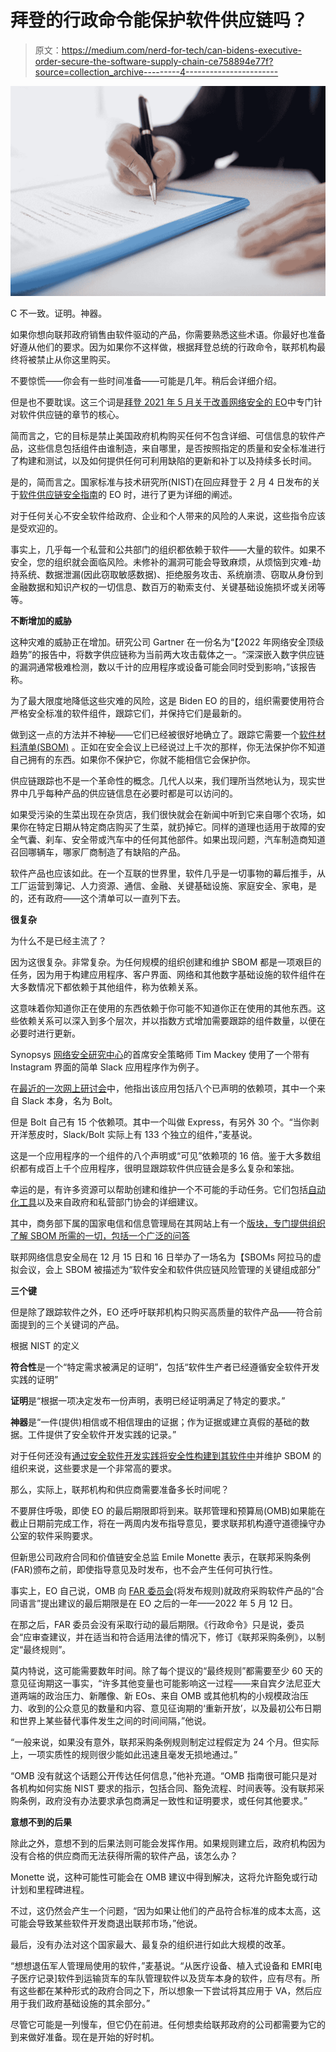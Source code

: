 # 拜登的行政命令能保护软件供应链吗？

> 原文：<https://medium.com/nerd-for-tech/can-bidens-executive-order-secure-the-software-supply-chain-ce758894e77f?source=collection_archive---------4----------------------->

![](img/abd858067626e333c393ad2f76491dcf.png)

C 不一致。证明。神器。

如果你想向联邦政府销售由软件驱动的产品，你需要熟悉这些术语。你最好也准备好遵从他们的要求。因为如果你不这样做，根据拜登总统的行政命令，联邦机构最终将被禁止从你这里购买。

不要惊慌——你会有一些时间准备——可能是几年。稍后会详细介绍。

但是也不要耽误。这三个词是[拜登 2021 年 5 月关于改善网络安全的 EO](https://www.federalregister.gov/documents/2021/05/17/2021-10460/improving-the-nations-cybersecurity)中专门针对软件供应链的章节的核心。

简而言之，它的目标是禁止美国政府机构购买任何不包含详细、可信信息的软件产品，这些信息包括组件由谁制造，来自哪里，是否按照指定的质量和安全标准进行了构建和测试，以及如何提供任何可利用缺陷的更新和补丁以及持续多长时间。

是的，简而言之。国家标准与技术研究所(NIST)在回应拜登于 2 月 4 日发布的关于[软件供应链安全指南](https://www.nist.gov/system/files/documents/2022/02/04/software-supply-chain-security-guidance-under-EO-14028-section-4e.pdf)的 EO 时，进行了更为详细的阐述。

对于任何关心不安全软件给政府、企业和个人带来的风险的人来说，这些指令应该是受欢迎的。

事实上，几乎每一个私营和公共部门的组织都依赖于软件——大量的软件。如果不安全，您的组织就会面临风险。未修补的漏洞可能会导致麻烦，从烦恼到灾难-劫持系统、数据泄漏(因此窃取敏感数据)、拒绝服务攻击、系统崩溃、窃取从身份到金融数据和知识产权的一切信息、数百万的勒索支付、关键基础设施损坏或关闭等等。

**不断增加的威胁**

这种灾难的威胁正在增加。研究公司 Gartner 在一份名为“【2022 年网络安全顶级趋势”的报告中，将数字供应链称为当前两大攻击载体之一。“深深嵌入数字供应链的漏洞通常极难检测，数以千计的应用程序或设备可能会同时受到影响，”该报告称。

为了最大限度地降低这些灾难的风险，这是 Biden EO 的目的，组织需要使用符合严格安全标准的软件组件，跟踪它们，并保持它们是最新的。

做到这一点的方法并不神秘——它们已经被很好地确立了。跟踪它需要一个[软件材料清单(SBOM)](https://www.synopsys.com/blogs/software-security/software-bill-of-materials-bom/?cmp=pr-sig&utm_medium=referral) 。正如在安全会议上已经说过上千次的那样，你无法保护你不知道自己拥有的东西。如果你不保护它，你就不能相信它会保护你。

供应链跟踪也不是一个革命性的概念。几代人以来，我们理所当然地认为，现实世界中几乎每种产品的供应链信息在必要时都是可以访问的。

如果受污染的生菜出现在杂货店，我们很快就会在新闻中听到它来自哪个农场，如果你在特定日期从特定商店购买了生菜，就扔掉它。同样的道理也适用于故障的安全气囊、刹车、安全带或汽车中的任何其他部件。如果出现问题，汽车制造商知道召回哪辆车，哪家厂商制造了有缺陷的产品。

软件产品也应该如此。在一个互联的世界里，软件几乎是一切事物的幕后推手，从工厂运营到簿记、人力资源、通信、金融、关键基础设施、家庭安全、家电，是的，还有政府——这个清单可以一直列下去。

**很复杂**

为什么不是已经主流了？

因为这很复杂。非常复杂。为任何规模的组织创建和维护 SBOM 都是一项艰巨的任务，因为用于构建应用程序、客户界面、网络和其他数字基础设施的软件组件在大多数情况下都依赖于其他组件，称为依赖关系。

这意味着你知道你正在使用的东西依赖于你可能不知道你正在使用的其他东西。这些依赖关系可以深入到多个层次，并以指数方式增加需要跟踪的组件数量，以便在必要时进行更新。

Synopsys [网络安全研究中心](https://www.synopsys.com/software-integrity/cybersecurity-research-center.html?cmp=pr-sig&utm_medium=referral)的首席安全策略师 Tim Mackey 使用了一个带有 Instagram 界面的简单 Slack 应用程序作为例子。

在[最近的一次网上研讨会](https://www.brighttalk.com/webcast/13983/508606?cmp=pr-sig&utm_medium=referral)中，他指出该应用包括八个已声明的依赖项，其中一个来自 Slack 本身，名为 Bolt。

但是 Bolt 自己有 15 个依赖项。其中一个叫做 Express，有另外 30 个。“当你剥开洋葱皮时，Slack/Bolt 实际上有 133 个独立的组件，”麦基说。

这是一个应用程序的一个组件的八个声明或“可见”依赖项的 16 倍。鉴于大多数组织都有成百上千个应用程序，很明显跟踪软件供应链会是多么复杂和笨拙。

幸运的是，有许多资源可以帮助创建和维护一个不可能的手动任务。它们包括[自动化工具](https://www.synopsys.com/glossary/what-is-application-security-orchestration-and-correlation.html?cmp=pr-sig&utm_medium=referral)以及来自政府和私营部门协会的详细建议。

其中，商务部下属的国家电信和信息管理局在其网站上有一个[版块，专门提供组织了解 SBOM 所需的一切，包括一个广泛的问答](https://www.ntia.gov/SBOM)

联邦网络信息安全局在 12 月 15 日和 16 日举办了一场名为【SBOMs 阿拉马的虚拟会议，会上 SBOM 被描述为“软件安全和软件供应链风险管理的关键组成部分”

**三个键**

但是除了跟踪软件之外，EO 还呼吁联邦机构只购买高质量的软件产品——符合前面提到的三个关键词的产品。

根据 NIST 的定义

**符合性**是一个“特定需求被满足的证明”，包括“软件生产者已经遵循安全软件开发实践的证明”

**证明**是“根据一项决定发布一份声明，表明已经证明满足了特定的要求。”

**神器**是“一件(提供)相信或不相信理由的证据；作为证据或建立真假的基础的数据。工件提供了安全软件开发实践的记录。”

对于任何还没有[通过安全软件开发实践将安全性构建到其软件中](https://www.bsimm.com/?cmp=pr-sig&utm_medium=referral)并维护 SBOM 的组织来说，这些要求是一个非常高的要求。

那么，实际上，联邦机构和供应商需要准备多长时间呢？

不要屏住呼吸，即使 EO 的最后期限即将到来。联邦管理和预算局(OMB)如果能在截止日期前完成工作，将在一两周内发布指导意见，要求联邦机构遵守道德操守办公室的软件采购要求。

但新思公司政府合同和价值链安全总监 Emile Monette 表示，在联邦采购条例(FAR)颁布之前，即使指导意见及时发布，也不会产生任何可执行性。

事实上，EO 自己说，OMB 向 [FAR 委员会](https://www.acquisition.gov/far-council)(将发布规则)就政府采购软件产品的“合同语言”提出建议的最后期限是在 EO 之后的一年——2022 年 5 月 12 日。

在那之后，FAR 委员会没有采取行动的最后期限。《行政命令》只是说，委员会“应审查建议，并在适当和符合适用法律的情况下，修订《联邦采购条例》，以制定“最终规则”。

莫内特说，这可能需要数年时间。除了每个提议的“最终规则”都需要至少 60 天的意见征询期这一事实，“许多其他变量也可能影响这一过程——来自宾夕法尼亚大道两端的政治压力、新雕像、新 EOs、来自 OMB 或其他机构的小规模政治压力、收到的公众意见的数量和内容、意见征询期的‘重新开放’，以及最初公布日期和世界上某些替代事件发生之间的时间间隔，”他说。

“一般来说，如果没有意外，联邦采购条例规则制定过程假定为 24 个月。但实际上，一项实质性的规则很少能如此迅速且毫发无损地通过。”

“OMB 没有就这个话题公开传达任何信息，”他补充道。“OMB 指南很可能只是对各机构如何实施 NIST 要求的指示，包括合同、豁免流程、时间表等。没有联邦采购条例，政府没有办法要求承包商满足一致性和证明要求，或任何其他要求。”

**意想不到的后果**

除此之外，意想不到的后果法则可能会发挥作用。如果规则建立后，政府机构因为没有合格的供应商而无法获得所需的软件产品，该怎么办？

Monette 说，这种可能性可能会在 OMB 建议中得到解决，这将允许豁免或行动计划和里程碑进程。

不过，这仍然会产生一个问题，“因为如果让他们的产品符合标准的成本太高，这可能会导致某些软件开发商退出联邦市场，”他说。

最后，没有办法对这个国家最大、最复杂的组织进行如此大规模的改革。

“想想退伍军人管理局使用的软件，”麦基说。“从医疗设备、植入式设备和 EMR[电子医疗记录]软件到运输货车的车队管理软件以及货车本身的软件，应有尽有。所有这些都在某种形式的政府合同之下，所以想象一下尝试将其应用于 VA，然后应用于我们政府基础设施的其余部分。”

尽管它可能是一列慢车，但它仍在前进。任何想卖给联邦政府的公司都需要为它的到来做好准备。现在是开始的好时机。